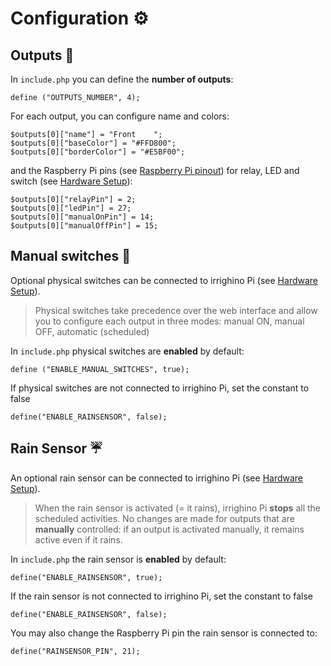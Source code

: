 # Configuration :gear:

## Outputs :tulip:

In `include.php` you can define the **number of outputs**:

    define ("OUTPUTS_NUMBER", 4);

For each output, you can configure name and colors:

	$outputs[0]["name"] = "Front    ";
	$outputs[0]["baseColor"] = "#FFD800";
	$outputs[0]["borderColor"] = "#E5BF00";

and the Raspberry Pi pins (see [Raspberry Pi pinout](https://it.pinout.xyz/)) for relay, LED and switch (see [Hardware Setup](https://github.com/lucadentella/irrighino-pi/tree/main/documentation/hwsetup.md)):

	$outputs[0]["relayPin"] = 2;
	$outputs[0]["ledPin"] = 27;
	$outputs[0]["manualOnPin"] = 14;
	$outputs[0]["manualOffPin"] = 15;

## Manual switches :pushpin:

Optional physical switches can be connected to irrighino Pi (see [Hardware Setup](https://github.com/lucadentella/irrighino-pi/tree/main/documentation/hwsetup.md)).

> Physical switches take precedence over the web interface and allow you to configure each output in three modes:
> manual ON, manual OFF, automatic (scheduled)

In `include.php` physical switches are **enabled** by default:

    define ("ENABLE_MANUAL_SWITCHES", true);

If physical switches are not connected to irrighino Pi, set the constant to false

    define("ENABLE_RAINSENSOR", false);

## Rain Sensor :umbrella:

An optional rain sensor can be connected to irrighino Pi (see [Hardware Setup](https://github.com/lucadentella/irrighino-pi/tree/main/documentation/hwsetup.md)).

> When the rain sensor is activated (= it rains), irrighino Pi **stops**
> all the scheduled activities. No changes are made for outputs that are
> **manually** controlled: if an output is activated manually, it remains active even if it rains.

In `include.php` the rain sensor is **enabled** by default:

    define("ENABLE_RAINSENSOR", true);

If the rain sensor is not connected to irrighino Pi, set the constant to false

    define("ENABLE_RAINSENSOR", false);

You may also change the Raspberry Pi pin the rain sensor is connected to:

	define("RAINSENSOR_PIN", 21);